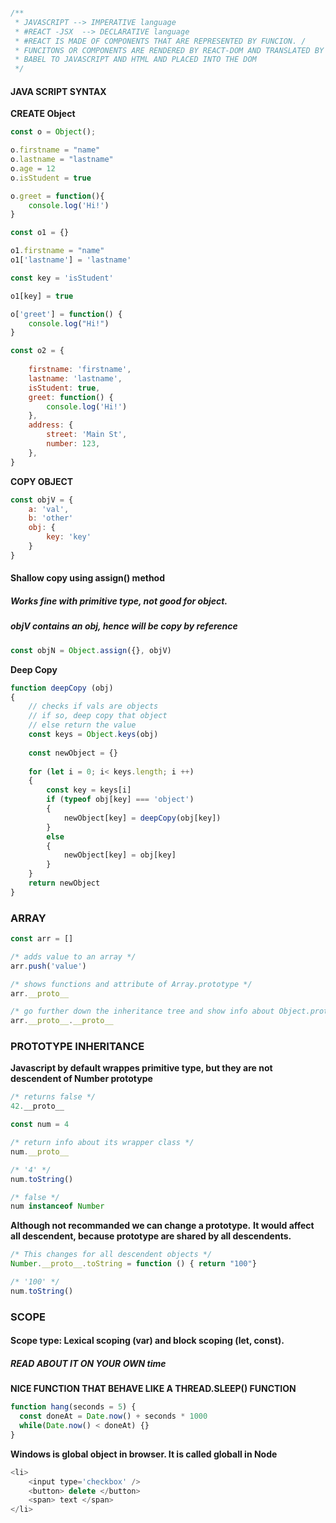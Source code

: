```javascript

/**
 * JAVASCRIPT --> IMPERATIVE language
 * #REACT -JSX	--> DECLARATIVE language
 * #REACT IS MADE OF COMPONENTS THAT ARE REPRESENTED BY FUNCION. /
 * FUNCITONS OR COMPONENTS ARE RENDERED BY REACT-DOM AND TRANSLATED BY /
 * BABEL TO JAVASCRIPT AND HTML AND PLACED INTO THE DOM
 */
```

#### __JAVA SCRIPT SYNTAX__

**CREATE Object**
```javascript
const o = Object();

o.firstname = "name"
o.lastname = "lastname"
o.age = 12
o.isStudent = true

o.greet = function(){
	console.log('Hi!')
}
```
```javascript
const o1 = {}

o1.firstname = "name"
o1['lastname'] = 'lastname'

const key = 'isStudent'

o1[key] = true

o['greet'] = function() {
	console.log("Hi!")
}
```
```javascript
const o2 = {
	
	firstname: 'firstname',
	lastname: 'lastname',
	isStudent: true,
	greet: function() {
		console.log('Hi!')
	},
	address: {
		street: 'Main St',
		number: 123,
	},
}

```

**COPY OBJECT**

```javascript
const objV = {
	a: 'val',
	b: 'other'
	obj: {
		key: 'key'
	}
}
```

#### **Shallow copy using assign() method**
##### **Works fine with primitive type, not good for object.**
##### **objV contains an obj, hence will be copy by reference**

```javascript
const objN = Object.assign({}, objV)  
```

**Deep Copy**
```javascript
function deepCopy (obj) 
{
	// checks if vals are objects
	// if so, deep copy that object
	// else return the value
	const keys = Object.keys(obj)
	
	const newObject = {}
	
	for (let i = 0; i< keys.length; i ++)
	{
		const key = keys[i]
		if (typeof obj[key] === 'object')
		{
			newObject[key] = deepCopy(obj[key])
		}
		else 
		{
			newObject[key] = obj[key]
		}
	}
	return newObject
}
```

### **ARRAY**
```javascript
const arr = []

/* adds value to an array */
arr.push('value')

/* shows functions and attribute of Array.prototype */
arr.__proto__

/* go further down the inheritance tree and show info about Object.prototype */
arr.__proto__.__proto__	
```

### **PROTOTYPE INHERITANCE**

**Javascript by default wrappes primitive type, but they are not descendent of Number prototype**

```javascript
/* returns false */
42.__proto__	

const num = 4

/* return info about its wrapper class */
num.__proto__ 

/* '4' */
num.toString()

/* false */
num instanceof Number 
```

**Although not recommanded we can change a prototype.**
**It would affect all descendent, because prototype are shared by all descendents.**

```javascript
/* This changes for all descendent objects */
Number.__proto__.toString = function () { return "100"} 

/* '100' */
num.toString()  
```

### **SCOPE**

#### **Scope type: Lexical scoping (var) and block scoping (let, const).** 
##### **READ ABOUT IT ON YOUR OWN time**

**NICE FUNCTION THAT BEHAVE LIKE A THREAD.SLEEP() FUNCTION**
```javascript
function hang(seconds = 5) {
  const doneAt = Date.now() + seconds * 1000
  while(Date.now() < doneAt) {}
}
```

**Windows is global object in browser. It is called globall in Node**
```javascript
<li>
	<input type='checkbox' />
	<button> delete </button>	
	<span> text </span>
</li>
```


